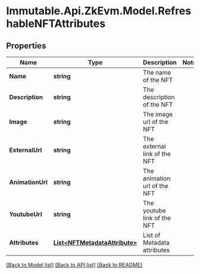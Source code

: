 # Immutable.Api.ZkEvm.Model.RefreshableNFTAttributes

## Properties

Name | Type | Description | Notes
------------ | ------------- | ------------- | -------------
**Name** | **string** | The name of the NFT | 
**Description** | **string** | The description of the NFT | 
**Image** | **string** | The image url of the NFT | 
**ExternalUrl** | **string** | The external link of the NFT | 
**AnimationUrl** | **string** | The animation url of the NFT | 
**YoutubeUrl** | **string** | The youtube link of the NFT | 
**Attributes** | [**List&lt;NFTMetadataAttribute&gt;**](NFTMetadataAttribute.md) | List of Metadata attributes | 

[[Back to Model list]](../README.md#documentation-for-models) [[Back to API list]](../README.md#documentation-for-api-endpoints) [[Back to README]](../README.md)

